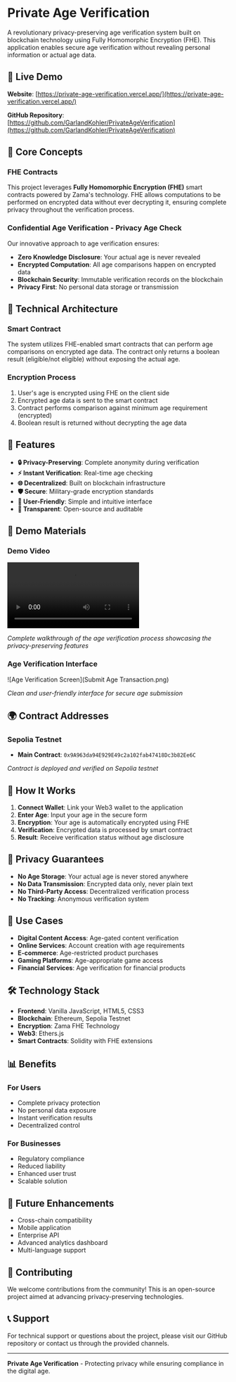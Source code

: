 # Private Age Verification

A revolutionary privacy-preserving age verification system built on blockchain technology using Fully Homomorphic Encryption (FHE). This application enables secure age verification without revealing personal information or actual age data.

## 🌟 Live Demo

**Website**: [https://private-age-verification.vercel.app/](https://private-age-verification.vercel.app/)

**GitHub Repository**: [https://github.com/GarlandKohler/PrivateAgeVerification](https://github.com/GarlandKohler/PrivateAgeVerification)

## 🎯 Core Concepts

### FHE Contracts
This project leverages **Fully Homomorphic Encryption (FHE)** smart contracts powered by Zama's technology. FHE allows computations to be performed on encrypted data without ever decrypting it, ensuring complete privacy throughout the verification process.

### Confidential Age Verification - Privacy Age Check
Our innovative approach to age verification ensures:
- **Zero Knowledge Disclosure**: Your actual age is never revealed
- **Encrypted Computation**: All age comparisons happen on encrypted data
- **Blockchain Security**: Immutable verification records on the blockchain
- **Privacy First**: No personal data storage or transmission

## 🔧 Technical Architecture

### Smart Contract
The system utilizes FHE-enabled smart contracts that can perform age comparisons on encrypted age data. The contract only returns a boolean result (eligible/not eligible) without exposing the actual age.

### Encryption Process
1. User's age is encrypted using FHE on the client side
2. Encrypted age data is sent to the smart contract
3. Contract performs comparison against minimum age requirement (encrypted)
4. Boolean result is returned without decrypting the age data

## 📱 Features

- **🔒 Privacy-Preserving**: Complete anonymity during verification
- **⚡ Instant Verification**: Real-time age checking
- **🌐 Decentralized**: Built on blockchain infrastructure
- **🛡️ Secure**: Military-grade encryption standards
- **📱 User-Friendly**: Simple and intuitive interface
- **🔗 Transparent**: Open-source and auditable

## 🎥 Demo Materials

### Demo Video
![Demo Video](PrivateAgeVerification.mp4)

*Complete walkthrough of the age verification process showcasing the privacy-preserving features*

### Age Verification Interface
![Age Verification Screen](Submit Age Transaction.png)

*Clean and user-friendly interface for secure age submission*

## 🌍 Contract Addresses

### Sepolia Testnet
- **Main Contract**: `0x9A963da94E929E49c2a102fab47418Dc3b82Ee6C`

*Contract is deployed and verified on Sepolia testnet*

## 🚀 How It Works

1. **Connect Wallet**: Link your Web3 wallet to the application
2. **Enter Age**: Input your age in the secure form
3. **Encryption**: Your age is automatically encrypted using FHE
4. **Verification**: Encrypted data is processed by smart contract
5. **Result**: Receive verification status without age disclosure

## 🔐 Privacy Guarantees

- **No Age Storage**: Your actual age is never stored anywhere
- **No Data Transmission**: Encrypted data only, never plain text
- **No Third-Party Access**: Decentralized verification process
- **No Tracking**: Anonymous verification system

## 🌟 Use Cases

- **Digital Content Access**: Age-gated content verification
- **Online Services**: Account creation with age requirements
- **E-commerce**: Age-restricted product purchases
- **Gaming Platforms**: Age-appropriate game access
- **Financial Services**: Age verification for financial products

## 🛠️ Technology Stack

- **Frontend**: Vanilla JavaScript, HTML5, CSS3
- **Blockchain**: Ethereum, Sepolia Testnet
- **Encryption**: Zama FHE Technology
- **Web3**: Ethers.js
- **Smart Contracts**: Solidity with FHE extensions

## 📊 Benefits

### For Users
- Complete privacy protection
- No personal data exposure
- Instant verification results
- Decentralized control

### For Businesses
- Regulatory compliance
- Reduced liability
- Enhanced user trust
- Scalable solution

## 🔮 Future Enhancements

- Cross-chain compatibility
- Mobile application
- Enterprise API
- Advanced analytics dashboard
- Multi-language support

## 🤝 Contributing

We welcome contributions from the community! This is an open-source project aimed at advancing privacy-preserving technologies.

## 📞 Support

For technical support or questions about the project, please visit our GitHub repository or contact us through the provided channels.

---

**Private Age Verification** - Protecting privacy while ensuring compliance in the digital age.